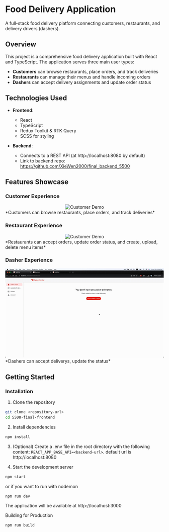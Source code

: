 # Food Delivery Application

A full-stack food delivery platform connecting customers, restaurants, and delivery drivers (dashers).

## Overview

This project is a comprehensive food delivery application built with React and TypeScript. The application serves three main user types:
- **Customers** can browse restaurants, place orders, and track deliveries
- **Restaurants** can manage their menus and handle incoming orders
- **Dashers** can accept delivery assignments and update order status

## Technologies Used

- **Frontend**:
  - React
  - TypeScript
  - Redux Toolkit & RTK Query
  - SCSS for styling
  
- **Backend**:
  - Connects to a REST API (at http://localhost:8080 by default)
  - Link to backend repo: https://github.com/XieWen2000/final_backend_5500

## Features Showcase

### Customer Experience
<div align="center">
  <img src="docs/images/customer-demo.gif" alt="Customer Demo" width="600"/>
</div>
*Customers can browse restaurants, place orders, and track deliveries*

### Restaurant Experience
<div align="center">
  <img src="docs/images/restaurant-demo.gif" alt="Customer Demo" width="600"/>
</div>
*Restaurants can accept orders, update order status, and create, upload, delete menu items*

### Dasher Experience 
<div align="center">
  <img src="docs/images/dasher-demo.gif" alt="Customer Demo" width="600"/>
</div>
*Dashers can accept deliverys, update the status* 

## Getting Started

### Installation

1. Clone the repository
```bash
git clone <repository-url>
cd 5500-final-frontend
```

2. Install dependencies
```bash
npm install
```

3. (Optional) Create a .env file in the root directory with the following content:
`REACT_APP_BASE_API=<backend-url>`. default url is http://localhost:8080

4. Start the development server
```bash
npm start
``` 
or if you want to run with nodemon
```bash
npm run dev
``` 

The application will be available at http://localhost:3000

Building for Production
```bash
npm run build
```

